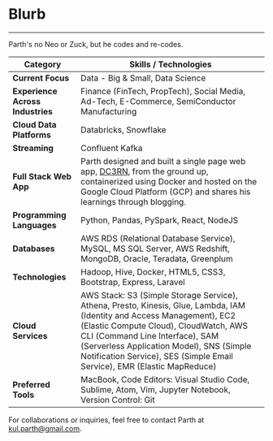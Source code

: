 # Blurb


---

Parth's no Neo or Zuck, but he codes and re-codes.

| Category          | Skills / Technologies                                               |
|-------------------|----------------------------------------------------------------------|
| **Current Focus** | Data - Big & Small, Data Science                                    |
| **Experience Across Industries** | Finance (FinTech, PropTech), Social Media, Ad-Tech, E-Commerce, SemiConductor Manufacturing |
| **Cloud Data Platforms** | Databricks, Snowflake |
| **Streaming** | Confluent Kafka |
| **Full Stack Web App** | Parth designed and built a single page web app, [DC3RN](https://www.dc3rn.com), from the ground up, containerized using Docker and hosted on the Google Cloud Platform (GCP) and shares his learnings through blogging. |
| **Programming Languages** | Python, Pandas, PySpark, React, NodeJS                                     |
| **Databases**     | AWS RDS (Relational Database Service), MySQL, MS SQL Server, AWS Redshift, MongoDB, Oracle, Teradata, Greenplum |
| **Technologies**  | Hadoop, Hive, Docker, HTML5, CSS3, Bootstrap, Express, Laravel      |
| **Cloud Services**| AWS Stack: S3 (Simple Storage Service), Athena, Presto, Kinesis, Glue, Lambda, IAM (Identity and Access Management), EC2 (Elastic Compute Cloud), CloudWatch, AWS CLI (Command Line Interface), SAM (Serverless Application Model), SNS (Simple Notification Service), SES (Simple Email Service), EMR (Elastic MapReduce) |
| **Preferred Tools**| MacBook, Code Editors: Visual Studio Code, Sublime, Atom, Vim, Jupyter Notebook, Version Control: Git |


For collaborations or inquiries, feel free to contact Parth at [kul.parth@gmail.com](mailto:kul.parth@gmail.com).
